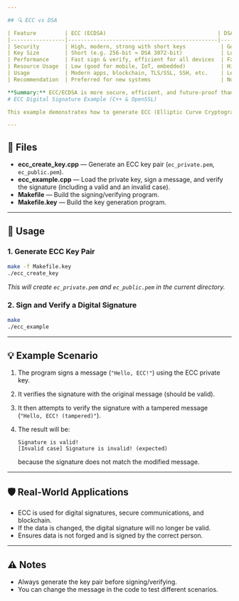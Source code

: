 ```yaml
---

## 🔍 ECC vs DSA

| Feature         | ECC (ECDSA)                                   | DSA (Digital Signature Algorithm)         |
|-----------------|-----------------------------------------------|-------------------------------------------|
| Security        | High, modern, strong with short keys           | Good, but needs longer keys for same level|
| Key Size        | Short (e.g. 256-bit ≈ DSA 3072-bit)            | Long (2048/3072-bit for strong security)  |
| Performance     | Fast sign & verify, efficient for all devices  | Fast sign, slower verify                  |
| Resource Usage  | Low (good for mobile, IoT, embedded)           | Higher (needs more memory & CPU)          |
| Usage           | Modern apps, blockchain, TLS/SSL, SSH, etc.    | Legacy systems, older standards           |
| Recommendation  | Preferred for new systems                      | Not recommended for new systems           |

**Summary:** ECC/ECDSA is more secure, efficient, and future-proof than DSA. Use ECC/ECDSA for new digital signature applications.
# ECC Digital Signature Example (C++ & OpenSSL)

This example demonstrates how to generate ECC (Elliptic Curve Cryptography) keys, sign a message, and verify a digital signature using OpenSSL in C++.

---
```


## 📁 Files

- **ecc_create_key.cpp** — Generate an ECC key pair (`ec_private.pem`, `ec_public.pem`).
- **ecc_example.cpp** — Load the private key, sign a message, and verify the signature (including a valid and an invalid case).
- **Makefile** — Build the signing/verifying program.
- **Makefile.key** — Build the key generation program.

---

## 🚀 Usage

### 1. Generate ECC Key Pair

```sh
make -f Makefile.key
./ecc_create_key
```
*This will create `ec_private.pem` and `ec_public.pem` in the current directory.*

### 2. Sign and Verify a Digital Signature

```sh
make
./ecc_example
```

---

## 💡 Example Scenario

1. The program signs a message (`"Hello, ECC!"`) using the ECC private key.
2. It verifies the signature with the original message (should be valid).
3. It then attempts to verify the signature with a tampered message (`"Hello, ECC! (tampered)"`).
4. The result will be:

   ```
   Signature is valid!
   [Invalid case] Signature is invalid! (expected)
   ```

   because the signature does not match the modified message.

---

## 🛡️ Real-World Applications

- ECC is used for digital signatures, secure communications, and blockchain.
- If the data is changed, the digital signature will no longer be valid.
- Ensures data is not forged and is signed by the correct person.

---

## ⚠️ Notes

- Always generate the key pair before signing/verifying.
- You can change the message in the code to test different scenarios.
